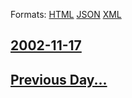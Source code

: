 
Formats: [HTML](2002/11/17/index.html)  [JSON](2002/11/17/index.json)  [XML](2002/11/17/index.xml)  

## [2002-11-17](/news/2002/11/17/index.md)

## [Previous Day...](/news/2002/11/16/index.md)

